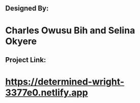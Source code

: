 ## Designed By:
# Charles Owusu Bih and Selina Okyere

## Project Link:
# https://determined-wright-3377e0.netlify.app
